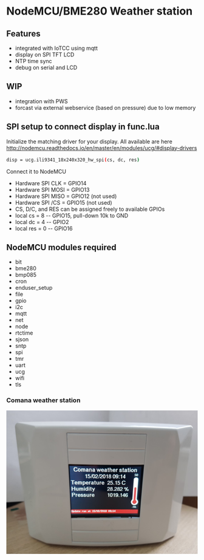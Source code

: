 # NodeMCU/BME280 Weather station

## Features
* integrated with IoTCC using mqtt
* display on SPI TFT LCD
* NTP time sync
* debug on serial and LCD

## WIP
* integration with PWS
* forcast via external webservice (based on pressure) due to low memory

## SPI setup to connect display in func.lua
Initialize the matching driver for your display. All available are here http://nodemcu.readthedocs.io/en/master/en/modules/ucg/#display-drivers
```sh
disp = ucg.ili9341_18x240x320_hw_spi(cs, dc, res)
```

Connect it to NodeMCU
* Hardware SPI CLK  = GPIO14
* Hardware SPI MOSI = GPIO13
* Hardware SPI MISO = GPIO12 (not used)
* Hardware SPI /CS  = GPIO15 (not used)
* CS, D/C, and RES can be assigned freely to available GPIOs
* local cs  = 8 -- GPIO15, pull-down 10k to GND
* local dc  = 4 -- GPIO2
* local res = 0 -- GPIO16

## NodeMCU modules required
* bit
* bme280
* bmp085
* cron
* enduser_setup
* file
* gpio
* i2c
* mqtt
* net
* node
* rtctime
* sjson
* sntp
* spi
* tmr
* uart
* ucg
* wifi
* tls

### Comana weather station
![Alt text](/info/screenshot.jpg?raw=true "Comana weather station")